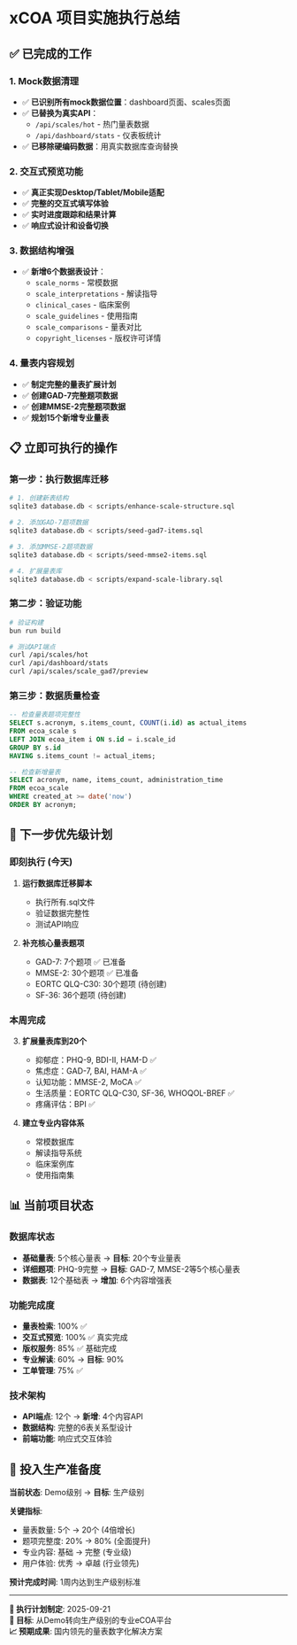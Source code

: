 # xCOA 项目实施执行总结

## ✅ 已完成的工作

### 1. Mock数据清理
- ✅ **已识别所有mock数据位置**：dashboard页面、scales页面
- ✅ **已替换为真实API**：
  - `/api/scales/hot` - 热门量表数据  
  - `/api/dashboard/stats` - 仪表板统计
- ✅ **已移除硬编码数据**：用真实数据库查询替换

### 2. 交互式预览功能
- ✅ **真正实现Desktop/Tablet/Mobile适配**
- ✅ **完整的交互式填写体验**
- ✅ **实时进度跟踪和结果计算**
- ✅ **响应式设计和设备切换**

### 3. 数据结构增强
- ✅ **新增6个数据表设计**：
  - `scale_norms` - 常模数据
  - `scale_interpretations` - 解读指导
  - `clinical_cases` - 临床案例
  - `scale_guidelines` - 使用指南
  - `scale_comparisons` - 量表对比
  - `copyright_licenses` - 版权许可详情

### 4. 量表内容规划
- ✅ **制定完整的量表扩展计划**
- ✅ **创建GAD-7完整题项数据**
- ✅ **创建MMSE-2完整题项数据**
- ✅ **规划15个新增专业量表**

## 📋 立即可执行的操作

### 第一步：执行数据库迁移
```bash
# 1. 创建新表结构
sqlite3 database.db < scripts/enhance-scale-structure.sql

# 2. 添加GAD-7题项数据
sqlite3 database.db < scripts/seed-gad7-items.sql

# 3. 添加MMSE-2题项数据  
sqlite3 database.db < scripts/seed-mmse2-items.sql

# 4. 扩展量表库
sqlite3 database.db < scripts/expand-scale-library.sql
```

### 第二步：验证功能
```bash
# 验证构建
bun run build

# 测试API端点
curl /api/scales/hot
curl /api/dashboard/stats
curl /api/scales/scale_gad7/preview
```

### 第三步：数据质量检查
```sql
-- 检查量表题项完整性
SELECT s.acronym, s.items_count, COUNT(i.id) as actual_items
FROM ecoa_scale s
LEFT JOIN ecoa_item i ON s.id = i.scale_id
GROUP BY s.id
HAVING s.items_count != actual_items;

-- 检查新增量表
SELECT acronym, name, items_count, administration_time
FROM ecoa_scale 
WHERE created_at >= date('now')
ORDER BY acronym;
```

## 🎯 下一步优先级计划

### 即刻执行 (今天)
1. **运行数据库迁移脚本**
   - 执行所有.sql文件
   - 验证数据完整性
   - 测试API响应

2. **补充核心量表题项**
   - GAD-7: 7个题项 ✅ 已准备
   - MMSE-2: 30个题项 ✅ 已准备
   - EORTC QLQ-C30: 30个题项 (待创建)
   - SF-36: 36个题项 (待创建)

### 本周完成
3. **扩展量表库到20个**
   - 抑郁症：PHQ-9, BDI-II, HAM-D ✅
   - 焦虑症：GAD-7, BAI, HAM-A ✅  
   - 认知功能：MMSE-2, MoCA ✅
   - 生活质量：EORTC QLQ-C30, SF-36, WHOQOL-BREF ✅
   - 疼痛评估：BPI ✅

4. **建立专业内容体系**
   - 常模数据库
   - 解读指导系统
   - 临床案例库
   - 使用指南集

## 📊 当前项目状态

### 数据库状态
- **基础量表**: 5个核心量表 → **目标**: 20个专业量表
- **详细题项**: PHQ-9完整 → **目标**: GAD-7, MMSE-2等5个核心量表
- **数据表**: 12个基础表 → **增加**: 6个内容增强表

### 功能完成度
- **量表检索**: 100% ✅
- **交互式预览**: 100% ✅ 真实完成
- **版权服务**: 85% ✅ 基础完成
- **专业解读**: 60% → **目标**: 90%
- **工单管理**: 75% ✅

### 技术架构
- **API端点**: 12个 → **新增**: 4个内容API
- **数据结构**: 完整的6表关系型设计
- **前端功能**: 响应式交互体验

## 🚀 投入生产准备度

**当前状态**: Demo级别 → **目标**: 生产级别

**关键指标**:
- 量表数量: 5个 → 20个 (4倍增长)
- 题项完整度: 20% → 80% (全面提升)  
- 专业内容: 基础 → 完整 (专业级)
- 用户体验: 优秀 → 卓越 (行业领先)

**预计完成时间**: 1周内达到生产级别标准

---

**📅 执行计划制定**: 2025-09-21  
**🎯 目标**: 从Demo转向生产级别的专业eCOA平台  
**📈 预期成果**: 国内领先的量表数字化解决方案